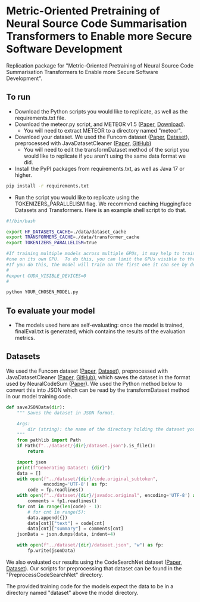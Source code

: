 # Metric-Oriented Pretraining of Neural Source Code Summarisation Transformers to Enable more Secure Software Development

Replication package for "Metric-Oriented Pretraining of Neural Source Code Summarisation Transformers to Enable more Secure Software Development".

## To run

- Download the Python scripts you would like to replicate, as well as the requirements.txt file.
- Download the meteor.py script, and METEOR v1.5 ([Paper](https://aclanthology.org/W14-3348/), [Download](https://www.cs.cmu.edu/~alavie/METEOR/)).
  - You will need to extract METEOR to a directory named "meteor".
- Download your dataset.  We used the Funcom dataset ([Paper](https://aclanthology.org/N19-1394.pdf), [Dataset](http://leclair.tech/data/funcom/index_v5.html#procdata)), preprocessed with JavaDatasetCleaner ([Paper](https://www.lancaster.ac.uk/~elhaj/docs/gem2022.pdf), [GitHub](https://github.com/phillijm/JavaDatasetCleaner/))
  - You will need to edit the transformDataset method of the script you would like to replicate if you aren't using the same data format we did.
- Install the PyPI packages from requirements.txt, as well as Java 17 or higher.

``` bash
pip install -r requirements.txt
```

- Run the script you would like to replicate using the TOKENIZERS_PARALLELISM flag.  We recommend caching Huggingface Datasets and Transformers.  Here is an example shell script to do that.

``` bash
#!/bin/bash

export HF_DATASETS_CACHE=./data/dataset_cache
export TRANSFORMERS_CACHE=./data/transformer_cache
export TOKENIZERS_PARALLELISM=true

#If training multiple models across multiple GPUs, it may help to train each
#one on its own GPU.  To do this, you can limit the GPUs visible to the script.
#If you do this, the model will train on the first one it can see by default.
#
#export CUDA_VISIBLE_DEVICES=0
#

python YOUR_CHOSEN_MODEL.py
```

## To evaluate your model

- The models used here are self-evaluating: once the model is trained, finalEval.txt is generated, which contains the results of the evaluation metrics.

## Datasets

We used the Funcom dataset ([Paper](https://aclanthology.org/N19-1394.pdf), [Dataset](http://leclair.tech/data/funcom/index_v5.html#procdata)), preprocessed with JavaDatasetCleaner ([Paper](https://www.lancaster.ac.uk/~elhaj/docs/gem2022.pdf), [GitHub](https://github.com/phillijm/JavaDatasetCleaner/)), which saves the dataset in the format used by NeuralCodeSum ([Paper](https://aclanthology.org/2020.acl-main.449.pdf)).  We used the Python method below to convert this into JSON which can be read by the transformDataset method in our model training code.

``` python
def saveJSONData(dir):
    """ Saves the dataset in JSON format.

    Args:
        dir (string): the name of the directory holding the dataset you want.
    """
    from pathlib import Path
    if Path(f"../dataset/{dir}/dataset.json").is_file():
        return

    import json
    print(f"Generating Dataset: {dir}")
    data = []
    with open(f"../dataset/{dir}/code.original_subtoken",
              encoding='UTF-8') as fp:
        code = fp.readlines()
    with open(f"../dataset/{dir}/javadoc.original", encoding='UTF-8') as fp1:
        comments = fp1.readlines()
    for cnt in range(len(code) - 1):
        # for cnt in range(5):
        data.append({})
        data[cnt]["text"] = code[cnt]
        data[cnt]["summary"] = comments[cnt]
    jsonData = json.dumps(data, indent=4)

    with open(f"../dataset/{dir}/dataset.json", "w") as fp:
        fp.write(jsonData)
```

We also evaluated our results using the CodeSearchNet dataset ([Paper](https://arxiv.org/pdf/1909.09436.pdf), [Dataset](https://github.com/github/CodeSearchNet)).  Our scripts for preprocessing that dataset can be found in the "PreprocessCodeSearchNet" directory.

The provided training code for the models expect the data to be in a directory named "dataset" above the model directory.
